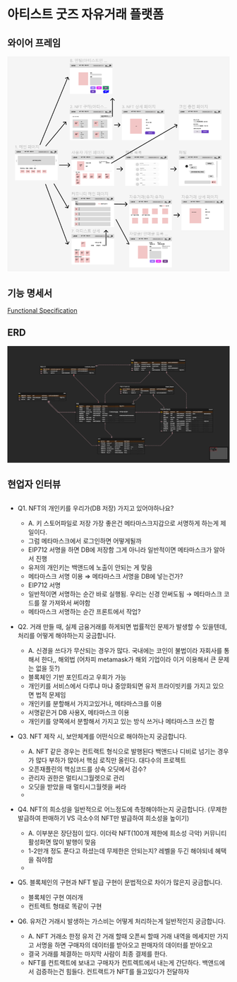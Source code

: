 # 아티스트 굿즈 자유거래 플랫폼

## 와이어 프레임
![wireframe](./asset/wireframe.PNG)

## 기능 명세서
[Functional Specification](./asset/Functional_Specification.pdf)

## ERD
![ERD](./asset/ERD.PNG)

## 현업자 인터뷰
## 

- Q1. NFT의 개인키를 우리가(DB 저장) 가지고 있어야하나요?
    - A. 키 스토어파일로 저장 가장 좋은건 메타마스크지갑으로 서명하게 하는게 제일이다.
    - 그럼 메타마스크에서 로그인하면 어떻게될까
    - EIP712 서명을 하면 DB에 저장함 그게 아니라 일반적이면 메타마스크가 알아서 진행
    - 유저의 개인키는 백앤드에 노출이 안되는 게 맞음
    - 메타마스크 서명 이용 ⇒ 메타마스크 서명을 DB에 넣는건가?
    - EIP712 서명
    - 일반적이면 서명하는 순간 바로 실행됨. 우리는 신경 안써도됨 → 메타마스크 코드를 잘 가져와서 써야함
    - 메타마스크 서명하는 순간 프론트에서 작업?
    

- Q2. 거래 만들 때, 실제 금융거래를 하게되면 법률적인 문제가 발생할 수 있을텐데, 처리를 어떻게 해야하는지 궁금합니다.
    - A. 신경을 쓰다가 무산되는 경우가 많다. 국내에는 코인이 불법이라 자회사를 통해서 한다,, 해외법  (어차피 metamask가 해외 기업이라 이거 이용해서 큰 문제는 없을 듯?)
    - 블록체인 기반 포인트라고 우회가 가능
    - 개인키를 서비스에서 다루냐 마냐 중앙화되면 유저 프라이빗키를 가지고 있으면 법적 문제임
    - 개인키를 분할해서 가지고있거나, 메타마스크를 이용
    - 서명같은거 DB 사용X, 메타마스크 이용
    - 개인키를 양쪽에서 분할해서 가지고 있는 방식 쓰거나 메타마스크 쓰긴 함
- Q3. NFT 제작 시, 보안체계를 어떤식으로 해야하는지 궁금합니다.
    - A. NFT 같은 경우는 컨트랙트 형식으로 발행된다 백앤드나 디비로 넘기는 경우가 많다 부하가 많아서 핵심 로직만 올린다. 대다수의 프로젝트
    - 오픈재플린의 핵심코드를 상속 오딧에서 검수?
    - 관리자 권한은 멀티시그월렛으로 관리
    - 오딧을 받았을 때 멀티시그월렛을 써라
    - 

- Q4. NFT의 희소성을 일반적으로 어느정도에 측정해야하는지 궁금합니다. (무제한 발급하여 판매하기 VS 극소수의 NFT만 발급하여 희소성을 높이기)
    - A. 이부분은 장단점이 있다. 이더락 NFT(100개 제한에 희소성 극악) 커뮤니티 활성화면 많이 발행이 맞음
    - 1-2만개 정도 푼다고 하셨는데 무제한은 안되는지? 레벨을 두긴 해야되네 혜택을 줘야함
    - 

- Q5. 블록체인의 구현과 NFT 발급 구현이 문법적으로 차이가 많은지 궁금합니다.
    - 블록체인 구현 여러개
    - 컨트렉트 형태로 똑같이 구현
    

- Q6. 유저간 거래시 발생하는 가스비는 어떻게 처리하는게 일반적인지 궁금합니다.
    - A. NFT 거래소 한정 유저 간 거래 할때 오픈씨 할때 거래 내역을 메세지만 가지고 서명을 하면 구매자의 데이터를 받아오고 판매자의 데이터를 받아오고
    - 결국 거래를 체결하는 마지막 사람이 최종 결제를 한다.
    - NFT를 컨트랙트에 보내고 구매자가 컨트렉트에서 내는게 간단하다. 백앤드에서 검증하는건 힘들다. 컨트랙트가 NFT를 들고있다가 전달하자
